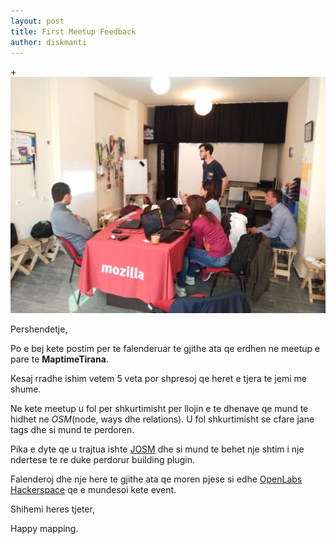 ```yaml
---
layout: post
title: First Meetup Feedback
author: diskmanti
---
```

+<img src="./img/first_meetup_feedback/photo.jpg">

Pershendetje,

Po e bej kete postim per te falenderuar te gjithe ata qe erdhen ne meetup e pare te __MaptimeTirana__.

Kesaj rradhe ishim vetem 5 veta por shpresoj qe heret e tjera te jemi me shume.

Ne kete meetup u fol per shkurtimisht per llojin e te dhenave qe mund te hidhet ne *OSM*(node, ways dhe relations). U fol shkurtimisht se cfare jane tags dhe si mund te perdoren.

Pika e dyte qe u trajtua ishte [JOSM](https://josm.openstreetmap.de/) dhe si mund te behet nje shtim i nje ndertese te re duke perdorur building plugin.

Falenderoj dhe nje here te gjithe ata qe moren pjese si edhe [OpenLabs Hackerspace](https://openlabs.cc/sq/) qe e mundesoi kete event.

Shihemi heres tjeter,

Happy mapping.

